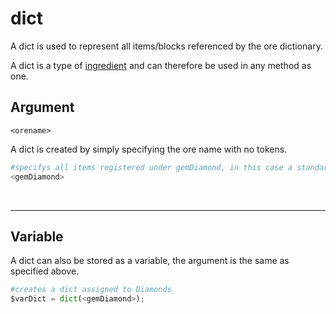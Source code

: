 # dict

A dict is used to represent all items/blocks referenced by the ore dictionary.

A dict is a type of [ingredient](/arguments/ingredient) and can therefore be used in any method as one.

## Argument
`<orename>`

A dict is created by simply specifying the ore name with no tokens.
```python
#specifys all items registered under gemDiamond, in this case a standard diamond
<gemDiamond>
```
<br>

---
## Variable

A dict can also be stored as a variable, the argument is the same as specified above.	
```python
#creates a dict assigned to Diamonds
$varDict = dict(<gemDiamond>);
```
